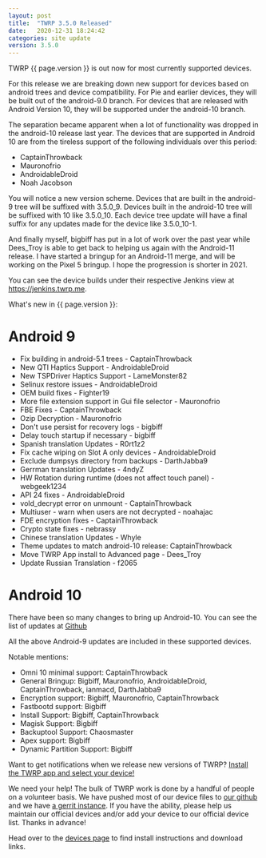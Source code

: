 ```yaml
---
layout: post
title:  "TWRP 3.5.0 Released"
date:   2020-12-31 18:24:42
categories: site update
version: 3.5.0
---
```


TWRP {{ page.version }} is out now for most currently supported devices.

For this release we are breaking down new support for devices based on android trees and device compatibility.
For Pie and earlier devices, they will be built out of the android-9.0 branch. For devices that
are released with Android Version 10, they will be supported under the android-10 branch.

The separation became apparent when a lot of functionality was dropped in the android-10 release last year. The
devices that are supported in Android 10 are from the tireless support of the following individuals over this period:
- CaptainThrowback
- Mauronofrio
- AndroidableDroid
- Noah Jacobson

You will notice a new version scheme. Devices that are built in the android-9 tree will be suffixed with 3.5.0_9.
Devices built in the android-10 tree will be suffixed with 10 like 3.5.0_10. Each device tree update will have a
final suffix for any updates made for the device like 3.5.0_10-1.

And finally myself, bigbiff has put in a lot of work over the past year while Dees_Troy is able to get back to
helping us again with the Android-11 release. I have started a bringup for an Android-11 merge, and will be working
on the Pixel 5 bringup. I hope the progression is shorter in 2021.

You can see the device builds under their respective Jenkins view at https://jenkins.twrp.me.


What's new in {{ page.version }}:
# Android 9
- Fix building in android-5.1 trees - CaptainThrowback
- New QTI Haptics Support - AndroidableDroid
- New TSPDriver Haptics Support - LameMonster82
- Selinux restore issues - AndroidableDroid
- OEM build fixes - Fighter19
- More file extension support in Gui file selector - Mauronofrio
- FBE Fixes - CaptainThrowback
- Ozip Decryption - Mauronofrio
- Don't use persist for recovery logs - bigbiff
- Delay touch startup if necessary - bigbiff
- Spanish translation Updates - R0rt1z2
- Fix cache wiping on Slot A only devices - AndroidableDroid
- Exclude dumpsys directory from backups - DarthJabba9
- Gerrman translation Updates - 4ndyZ
- HW Rotation during runtime (does not affect touch panel) - webgeek1234
- API 24 fixes - AndroidableDroid
- vold_decrypt error on unmount - CaptainThrowback
- Multiuser - warn when users are not decrypted - noahajac
- FDE encryption fixes - CaptainThrowback
- Crypto state fixes - nebrassy
- Chinese translation Updates - Whyle
- Theme updates to match android-10 release: CaptainThrowback
- Move TWRP App install to Advanced page - Dees\_Troy
- Update Russian Translation - f2065

# Android 10
There have been so many changes to bring up Android-10. You can see the list of updates at [Github](https://github.com/TeamWin/android_bootable_recovery/commits/android-10.0)

All the above Android-9 updates are included in these supported devices.

Notable mentions:
- Omni 10 minimal support: CaptainThrowback
- General Bringup: Bigbiff, Mauronofrio, AndroidableDroid, CaptainThrowback, ianmacd, DarthJabba9
- Encryption support: Bigbiff, Mauronofrio, CaptainThrowback
- Fastbootd support: Bigbiff
- Install Support: Bigbiff, CaptainThrowback
- Magisk Support: Bigbiff
- Backuptool Support: Chaosmaster
- Apex support: Bigbiff
- Dynamic Partition Support: Bigbiff


Want to get notifications when we release new versions of TWRP? [Install the TWRP app and select your device!](https://twrp.me/app)

We need your help! The bulk of TWRP work is done by a handful of people on a volunteer basis. We have pushed most of our device files to [our github](http://github.com/TeamWin/) and we have [a gerrit instance](http://gerrit.twrp.me). If you have the ability, please help us maintain our official devices and/or add your device to our official device list. Thanks in advance!

Head over to the [devices page](http://twrp.me/Devices) to find install instructions and download links.

